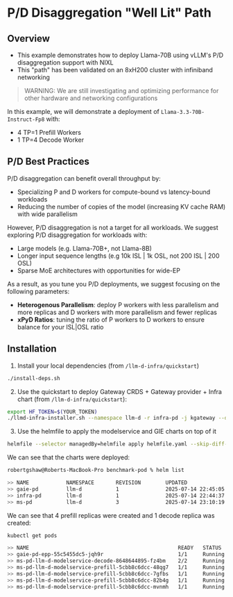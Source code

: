 # P/D Disaggregation "Well Lit" Path

## Overview

- This example demonstrates how to deploy Llama-70B using vLLM's P/D disaggregation support with NIXL
- This "path" has been validated on an 8xH200 cluster with infiniband networking

> WARNING: We are still investigating and optimizing performance for other hardware and networking configurations

In this example, we will demonstrate a deployment of `Llama-3.3-70B-Instruct-Fp8` with:
- 4 TP=1 Prefill Workers
- 1 TP=4 Decode Worker

## P/D Best Practices

P/D disaggregation can benefit overall throughput by:
- Specializing P and D workers for compute-bound vs latency-bound workloads
- Reducing the number of copies of the model (increasing KV cache RAM) with wide parallelism

However, P/D disaggregation is not a target for all workloads. We suggest exploring P/D disaggregation for workloads with:
- Large models (e.g. Llama-70B+, not Llama-8B)
- Longer input sequence lengths (e.g 10k ISL | 1k OSL, not 200 ISL | 200 OSL)
- Sparse MoE architectures with opportunities for wide-EP

As a result, as you tune you P/D deployments, we suggest focusing on the following parameters:
- **Heterogenous Parallelism**: deploy P workers with less parallelism and more replicas and D workers with more parallelism and fewer replicas
- **xPyD Ratios**: tuning the ratio of P workers to D workers to ensure balance for your ISL|OSL ratio

## Installation

1. Install your local dependencies (from `/llm-d-infra/quickstart`)

```bash
./install-deps.sh
```

2. Use the quickstart to deploy Gateway CRDS + Gateway provider + Infra chart (from `/llm-d-infra/quickstart`):
```bash
export HF_TOKEN=$(YOUR_TOKEN)
./llmd-infra-installer.sh --namespace llm-d -r infra-pd -j kgateway --disable-metrics-collection
```

3. Use the helmfile to apply the modelservice and GIE charts on top of it
```bash
helmfile --selector managedBy=helmfile apply helmfile.yaml --skip-diff-on-install
```

We can see that the charts were deployed:

```bash
robertgshaw@Roberts-MacBook-Pro benchmark-pod % helm list

>> NAME            NAMESPACE       REVISION        UPDATED                                 STATUS          CHART                           APP VERSION
>> gaie-pd         llm-d           1               2025-07-14 22:45:05.965698 -0400 EDT    deployed        inferencepool-v0.4.0            v0.4.0
>> infra-pd        llm-d           1               2025-07-14 22:44:37.411622 -0400 EDT    deployed        llm-d-infra-1.0.2               0.1
>> ms-pd           llm-d           3               2025-07-14 23:10:19.542269 -0400 EDT    deployed        llm-d-modelservice-0.0.10       0.0.1
```

We can see that 4 prefill replicas were created and 1 decode replica was created:

```bash
kubectl get pods

>> NAME                                                READY   STATUS    RESTARTS   AGE
>> gaie-pd-epp-55c5455dc5-jqh9r                        1/1     Running   0          28m
>> ms-pd-llm-d-modelservice-decode-8648644895-fz4bm    2/2     Running   0          28m
>> ms-pd-llm-d-modelservice-prefill-5cbb8c6dcc-48qg7   1/1     Running   0          3m19s
>> ms-pd-llm-d-modelservice-prefill-5cbb8c6dcc-7gfbs   1/1     Running   0          3m41s
>> ms-pd-llm-d-modelservice-prefill-5cbb8c6dcc-82b4g   1/1     Running   0          3m21s
>> ms-pd-llm-d-modelservice-prefill-5cbb8c6dcc-mvnmh   1/1     Running   0          3m41s
```
